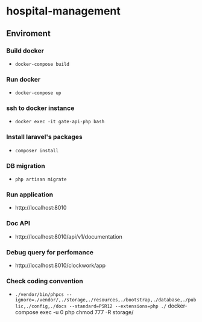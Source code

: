 # hospital-management
## Enviroment
### Build docker
- `docker-compose build`
### Run docker
- `docker-compose up`
### ssh to docker instance
- `docker exec -it gate-api-php bash`
### Install laravel's packages
- `composer install`
### DB migration
- `php artisan migrate`
### Run application
- http://localhost:8010
### Doc API
- http://localhost:8010/api/v1/documentation
### Debug query for perfomance
- http://localhost:8010/clockwork/app
### Check coding convention
- `./vendor/bin/phpcs --ignore=./vendor/,./storage,./resources,./bootstrap,./database,./public,./config,./docs --standard=PSR12 --extensions=php ./`
docker-compose exec -u 0 php chmod 777 -R storage/
